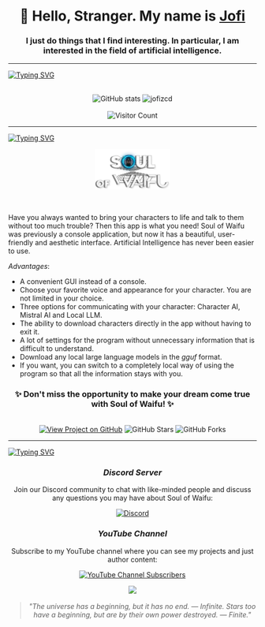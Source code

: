 <h1 align="center">👋 Hello, Stranger. My name is <a href="https://www.youtube.com/channel/UClImFMnBdZKlqDLGZeprBiw" target="_blank">Jofi</a>
  <br>
  
<h3 align="center">I just do things that I find interesting. In particular, I am interested in the field of artificial intelligence. 
</h3>

---

[![Typing SVG](https://readme-typing-svg.herokuapp.com?font=Orbitron&size=25&pause=1000&color=F74524&width=435&lines=My+stats)](https://git.io/typing-svg)

<br>

<div align="center">
  <img src="https://github-readme-stats.vercel.app/api?username=jofizcd&show_icons=true&theme=tokyonight" alt="GitHub stats"/>
  <img src="https://github-readme-streak-stats.herokuapp.com/?user=jofizcd&layout=compact&theme=tokyonight" alt="jofizcd"/>
</div>

<br>

<div align="center">
  <img src="https://komarev.com/ghpvc/?username=jofizcd&label=PROFILE+VIEWS&style=for-the-badge&color=red" alt="Visitor Count"/>
</div>

---

[![Typing SVG](https://readme-typing-svg.herokuapp.com?font=Orbitron&size=25&pause=1000&color=F74524&width=435&lines=About+my+projects)](https://git.io/typing-svg)

<p align="center">
  <img src="https://github.com/jofizcd/jofizcd/blob/main/logotitle.png" alt="Soul of Waifu" style="width: 30%; height: 30%;"/>
</p>
<br>

Have you always wanted to bring your characters to life and talk to them without too much trouble? Then this app is what you need! Soul of Waifu was previously a console application, but now it has a beautiful, user-friendly and aesthetic interface. Artificial Intelligence has never been easier to use.

_Advantages_:  
- A convenient GUI instead of a console.
- Choose your favorite voice and appearance for your character. You are not limited in your choice.  
- Three options for communicating with your character: Character AI, Mistral AI and Local LLM.
- The ability to download characters directly in the app without having to exit it.
- A lot of settings for the program without unnecessary information that is difficult to understand.
- Download any local large language models in the *gguf* format.
- If you want, you can switch to a completely local way of using the program so that all the information stays with you.

<h3 align="center">✨ Don't miss the opportunity to make your dream come true with Soul of Waifu! ✨</h3>

<br>
<div align="center">
  <a href="https://github.com/jofizcd/Soul-of-Waifu"><img src="https://img.shields.io/badge/GitHub-View%20Project-red" alt="View Project on GitHub"/></a>
  <img src="https://img.shields.io/github/stars/jofizcd/Soul-of-Waifu" alt="GitHub Stars"/>
  <img src="https://img.shields.io/github/forks/jofizcd/Soul-of-Waifu" alt="GitHub Forks"/>
</div>

---

[![Typing SVG](https://readme-typing-svg.herokuapp.com?font=Orbitron&size=25&pause=1000&color=F74524&width=435&lines=My+social+networks)](https://git.io/typing-svg)

*<h3 align="center">Discord Server</h3>*

<div align="center">

  Join our Discord community to chat with like-minded people and discuss any questions you may have about Soul of Waifu: 

  [![Discord](https://img.shields.io/discord/925841922264801311?label=Discord&logo=discord&color=7289da)](https://discord.gg/6UvYzBKCZK)

</div>

*<h3 align="center">YouTube Channel</h3>*

<div align="center">
  
  Subscribe to my YouTube channel where you can see my projects and just author content: 

 [![YouTube Channel Subscribers](https://img.shields.io/youtube/channel/subscribers/UClImFMnBdZKlqDLGZeprBiw?label=Subscribe&style=social)](https://www.youtube.com/channel/UClImFMnBdZKlqDLGZeprBiw)

</div>

<div align="center">

  <img src="https://github.com/jofizcd/jofizcd/blob/main/outro.gif" width="50%"/>
  
  <br>
  
  <p>
  
  > _"The universe has a beginning, but it has no end. — Infinite. 
  Stars too have a beginning, but are by their own power destroyed. — Finite."_


</div>



